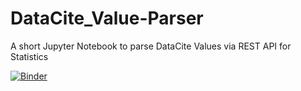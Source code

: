 # DataCite_Value-Parser
A short Jupyter Notebook to parse DataCite Values via REST API for Statistics

[![Binder](https://mybinder.org/badge_logo.svg)](https://mybinder.org/v2/gh/yvgrossmann/DataCite_Value-Parser/tree/main/HEAD)
